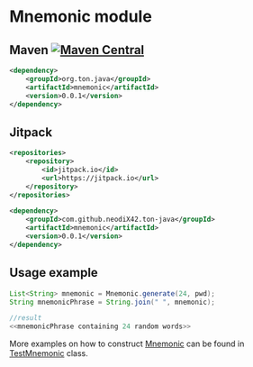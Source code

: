 # Mnemonic module

## Maven [![Maven Central][maven-central-svg]][maven-central]

```xml
<dependency>
    <groupId>org.ton.java</groupId>
    <artifactId>mnemonic</artifactId>
    <version>0.0.1</version>
</dependency>
```

## Jitpack

```xml
<repositories>
    <repository>
        <id>jitpack.io</id>
        <url>https://jitpack.io</url>
    </repository>
</repositories>
```

```xml
<dependency>
    <groupId>com.github.neodiX42.ton-java</groupId>
    <artifactId>mnemonic</artifactId>
    <version>0.0.1</version>
</dependency>
```

## Usage example

```java
List<String> mnemonic = Mnemonic.generate(24, pwd);
String mnemonicPhrase = String.join(" ", mnemonic);

//result
<<mnemonicPhrase containing 24 random words>>
```

More examples on how to construct [Mnemonic](../mnemonic/src/main/java/org/ton/java/mnemonic/Mnemonic.java) can be
found in [TestMnemonic](../mnemonic/src/test/java/org/ton/java/mnemonic/TestMnemonic.java) class.

[maven-central-svg]: https://img.shields.io/maven-central/v/org.ton.java/mnemonic

[maven-central]: https://mvnrepository.com/artifact/org.ton.java/mnemonic

[ton-svg]: https://img.shields.io/badge/Based%20on-TON-blue

[ton]: https://ton.org